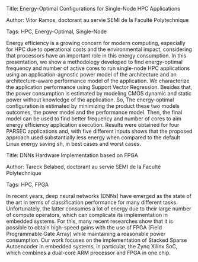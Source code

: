 Title: Energy-Optimal Configurations for Single-Node HPC Applications

Author: Vitor Ramos, doctorant au servie SEMI de la Faculté Polytechnique

Tags: HPC, Energy-Optimal, Single-Node

Energy efficiency is a growing concern for modern computing, especially for HPC due to operational costs and the environmental impact, considering that processors have an important role in this energy consumption. In this presentation, we show a methodology developed to find energy-optimal frequency and number of active cores to run single-node HPC applications using an application-agnostic power model of the architecture and an architecture-aware performance model of the application. We characterize the application performance using Support Vector Regression. Besides that, the power consumption is estimated by modeling CMOS dynamic and static power without knowledge of the application. So, The energy-optimal configuration is estimated by minimizing the product these two models outcomes, the power model and the performance model. Then, the final model can be used to find better frequency and number of cores to aim energy efficiency application execution. Results were obtained for four PARSEC applications and, with five different inputs shows that the proposed approach used substantially less energy when compared to the default Linux energy saving sh, in best cases and worst cases.

Title: DNNs Hardware Implementation based on FPGA

Author: Tareck Belabed, doctorant au servie SEMI de la Faculté Polytechnique

Tags: HPC, FPGA

In recent years, deep neural networks (DNNs) have emerged as the state of the art in terms of
classification performance for many different tasks. Unfortunately, the latter consumes a lot of energy due to their large number of compute operators, which can complicate its implementation in embedded systems. For this, many recent researches show that it is possible to obtain high-speed gains with the use of FPGA (Field Programmable Gate Array) while maintaining a reasonable power consumption. Our work focuses on the implementation of Stacked Sparse Autoencoder in embedded systems, in particular, the Zynq Xilinx SoC, which combines a dual-core ARM processor and FPGA in one chip.